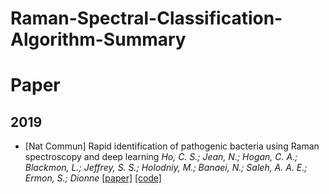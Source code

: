 # Raman-Spectral-Classification-Algorithm-Summary

# Paper
## 2019

- [Nat Commun] Rapid identification of pathogenic bacteria using Raman spectroscopy and deep learning
_Ho, C. S.; Jean, N.; Hogan, C. A.; Blackmon, L.; Jeffrey, S. S.; Holodniy, M.; Banaei, N.; Saleh, A. A. E.; Ermon, S.; Dionne_
[[paper]](https://www.nature.com/articles/s41467-019-12898-9)    [[code]](https://github.com/csho33/bacteria-ID)

    
